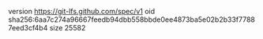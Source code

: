 version https://git-lfs.github.com/spec/v1
oid sha256:6aa7c274a96667feedb94dbb558bbde0ee4873ba5e02b2b33f77887eed3cf4b4
size 25582
